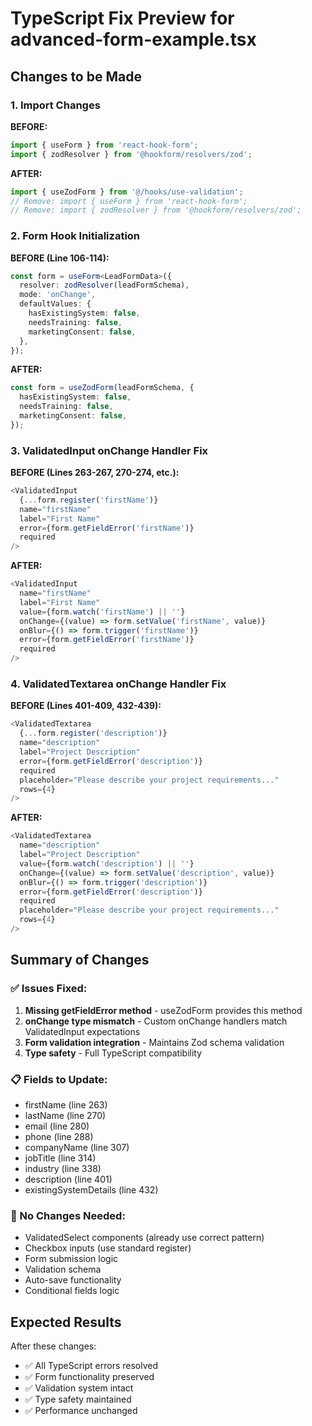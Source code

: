 # TypeScript Fix Preview for advanced-form-example.tsx

## Changes to be Made

### 1. Import Changes
**BEFORE:**
```typescript
import { useForm } from 'react-hook-form';
import { zodResolver } from '@hookform/resolvers/zod';
```

**AFTER:**
```typescript
import { useZodForm } from '@/hooks/use-validation';
// Remove: import { useForm } from 'react-hook-form';
// Remove: import { zodResolver } from '@hookform/resolvers/zod';
```

### 2. Form Hook Initialization 
**BEFORE (Line 106-114):**
```typescript
const form = useForm<LeadFormData>({
  resolver: zodResolver(leadFormSchema),
  mode: 'onChange',
  defaultValues: {
    hasExistingSystem: false,
    needsTraining: false,
    marketingConsent: false,
  },
});
```

**AFTER:**
```typescript
const form = useZodForm(leadFormSchema, {
  hasExistingSystem: false,
  needsTraining: false,
  marketingConsent: false,
});
```

### 3. ValidatedInput onChange Handler Fix
**BEFORE (Lines 263-267, 270-274, etc.):**
```typescript
<ValidatedInput
  {...form.register('firstName')}
  name="firstName"
  label="First Name"
  error={form.getFieldError('firstName')}
  required
/>
```

**AFTER:**
```typescript
<ValidatedInput
  name="firstName"
  label="First Name"
  value={form.watch('firstName') || ''}
  onChange={(value) => form.setValue('firstName', value)}
  onBlur={() => form.trigger('firstName')}
  error={form.getFieldError('firstName')}
  required
/>
```

### 4. ValidatedTextarea onChange Handler Fix
**BEFORE (Lines 401-409, 432-439):**
```typescript
<ValidatedTextarea
  {...form.register('description')}
  name="description"
  label="Project Description"
  error={form.getFieldError('description')}
  required
  placeholder="Please describe your project requirements..."
  rows={4}
/>
```

**AFTER:**
```typescript
<ValidatedTextarea
  name="description"
  label="Project Description"
  value={form.watch('description') || ''}
  onChange={(value) => form.setValue('description', value)}
  onBlur={() => form.trigger('description')}
  error={form.getFieldError('description')}
  required
  placeholder="Please describe your project requirements..."
  rows={4}
/>
```

## Summary of Changes

### ✅ Issues Fixed:
1. **Missing getFieldError method** - useZodForm provides this method
2. **onChange type mismatch** - Custom onChange handlers match ValidatedInput expectations
3. **Form validation integration** - Maintains Zod schema validation
4. **Type safety** - Full TypeScript compatibility

### 📋 Fields to Update:
- firstName (line 263)
- lastName (line 270) 
- email (line 280)
- phone (line 288)
- companyName (line 307)
- jobTitle (line 314)
- industry (line 338)
- description (line 401)
- existingSystemDetails (line 432)

### 🔄 No Changes Needed:
- ValidatedSelect components (already use correct pattern)
- Checkbox inputs (use standard register)
- Form submission logic
- Validation schema
- Auto-save functionality
- Conditional fields logic

## Expected Results
After these changes:
- ✅ All TypeScript errors resolved
- ✅ Form functionality preserved
- ✅ Validation system intact
- ✅ Type safety maintained
- ✅ Performance unchanged